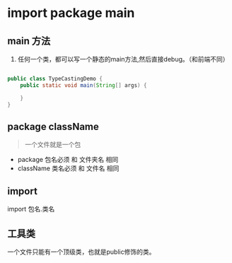 






# import package main

## main 方法
1. 任何一个类，都可以写一个静态的main方法,然后直接debug。（和前端不同）

```java

public class TypeCastingDemo {
    public static void main(String[] args) {

    }
}

```


## package className

> 一个文件就是一个包

- package 包名必须 和 文件夹名 相同
- className 类名必须 和 文件名 相同


## import

import 包名.类名


## 工具类
一个文件只能有一个顶级类，也就是public修饰的类。





